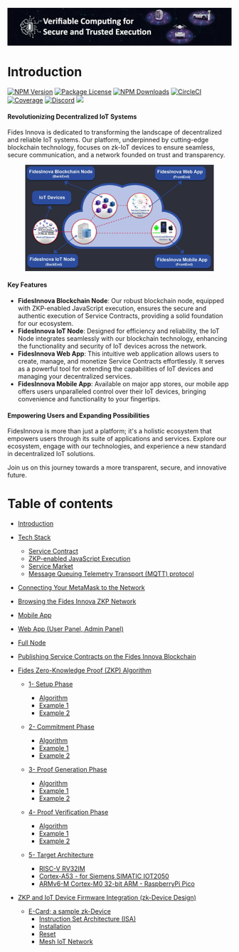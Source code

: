 <p align="center">
  <a href="https://fidesinnova.io/" target="blank"><img src="g-c-web-back.png" /></a>
</p>

# Introduction 

<a href="https://www.npmjs.com/~nestjscore" target="_blank"><img src="https://img.shields.io/npm/v/@nestjs/core.svg" alt="NPM Version" /></a>
<a href="https://www.npmjs.com/~nestjscore" target="_blank"><img src="https://img.shields.io/npm/l/@nestjs/core.svg" alt="Package License" /></a>
<a href="https://www.npmjs.com/~nestjscore" target="_blank"><img src="https://img.shields.io/npm/dm/@nestjs/common.svg" alt="NPM Downloads" /></a>
<a href="https://circleci.com/gh/nestjs/nest" target="_blank"><img src="https://img.shields.io/circleci/build/github/nestjs/nest/master" alt="CircleCI" /></a>
<a href="https://coveralls.io/github/nestjs/nest?branch=master" target="_blank"><img src="https://coveralls.io/repos/github/nestjs/nest/badge.svg?branch=master#9" alt="Coverage" /></a>
<a href="https://discord.com/invite/NQdM6JGwcs" target="_blank"><img src="https://img.shields.io/badge/discord-online-brightgreen.svg" alt="Discord"/></a>
<a href="https://twitter.com/Fidesinnova" target="_blank"><img src="https://img.shields.io/twitter/follow/nestframework.svg?style=social&label=Follow"></a>

#### Revolutionizing Decentralized IoT Systems
Fides Innova is dedicated to transforming the landscape of decentralized and reliable IoT systems. Our platform, underpinned by cutting-edge blockchain technology, focuses on zk-IoT devices to ensure seamless, secure communication, and a network founded on trust and transparency.
<figure><img src=".gitbook/assets/Intro.jpg" alt=""><figcaption></figcaption></figure>

#### Key Features

* **FidesInnova Blockchain Node**: Our robust blockchain node, equipped with ZKP-enabled JavaScript execution, ensures the secure and authentic execution of Service Contracts, providing a solid foundation for our ecosystem.
* **FidesInnova IoT Node**: Designed for efficiency and reliability, the IoT Node integrates seamlessly with our blockchain technology, enhancing the functionality and security of IoT devices across the network.
* **FidesInnova Web App**: This intuitive web application allows users to create, manage, and monetize Service Contracts effortlessly. It serves as a powerful tool for extending the capabilities of IoT devices and managing your decentralized services.
* **FidesInnova Mobile App**: Available on major app stores, our mobile app offers users unparalleled control over their IoT devices, bringing convenience and functionality to your fingertips.

#### Empowering Users and Expanding Possibilities

FidesInnova is more than just a platform; it's a holistic ecosystem that empowers users through its suite of applications and services. Explore our ecosystem, engage with our technologies, and experience a new standard in decentralized IoT solutions.

Join us on this journey towards a more transparent, secure, and innovative future.


# Table of contents

* [Introduction](README.md)
* [Tech Stack](tech-stack/README.md)
  * [Service Contract](tech-stack/service-contract.md)
  * [ZKP-enabled JavaScript Execution](tech-stack/zkp-enabled-javascript-execution.md)
  * [Service Market](tech-stack/service-market.md)
  * [Message Queuing Telemetry Transport (MQTT) protocol](tech-stack/message-queuing-telemetry-transport-mqtt-protocol.md)
* [Connecting Your MetaMask to the Network](connecting-your-metamask-to-the-network.md)
* [Browsing the Fides Innova ZKP Network](browsing-the-fides-innova-zkp-network.md)
* [Mobile App](mobile-app.md)
* [Web App (User Panel, Admin Panel)](web-app-user-panel-admin-panel.md)
* [Full Node](full-node.md)
* [Publishing Service Contracts on the Fides Innova Blockchain](publishing-service-contracts-on-the-fides-innova-blockchain.md)
* [Fides Zero-Knowledge Proof (ZKP) Algorithm](fides-zero-knowledge-proof-zkp-algorithm/README.md)

  * [1- Setup Phase](fides-zero-knowledge-proof-zkp-algorithm/1-setup-phase/README.md)
    * [Algorithm](fides-zero-knowledge-proof-zkp-algorithm/1-setup-phase/1-1-setup.md)
    * [Example 1](fides-zero-knowledge-proof-zkp-algorithm/1-setup-phase/1-2-example-1.md)
    * [Example 2](fides-zero-knowledge-proof-zkp-algorithm/1-setup-phase/1-3-example-2.md)

  * [2- Commitment Phase](fides-zero-knowledge-proof-zkp-algorithm/2-commitment-phase/README.md)
    * [Algorithm](fides-zero-knowledge-proof-zkp-algorithm/2-commitment-phase/2-1-commitment-generation-algorithm.md)
    * [Example 1](fides-zero-knowledge-proof-zkp-algorithm/2-commitment-phase/2-2-example-1.md)
    * [Example 2](fides-zero-knowledge-proof-zkp-algorithm/2-commitment-phase/2-3-example-2.md)

  * [3- Proof Generation Phase](fides-zero-knowledge-proof-zkp-algorithm/3-proof-generation-phase/README.md)
    * [Algorithm](fides-zero-knowledge-proof-zkp-algorithm/3-proof-generation-phase/3-1-proof-generation-algorithm.md)
    * [Example 1](fides-zero-knowledge-proof-zkp-algorithm/3-proof-generation-phase/3-2-example-2.md)
    * [Example 2](fides-zero-knowledge-proof-zkp-algorithm/3-proof-generation-phase/3-3-example-2.md)

  * [4- Proof Verification Phase](fides-zero-knowledge-proof-zkp-algorithm/4-proof-verification-phase/README.md)
    * [Algorithm](fides-zero-knowledge-proof-zkp-algorithm/4-proof-verification-phase/4-1-proof-verification-algorithm.md)
    * [Example 1](fides-zero-knowledge-proof-zkp-algorithm/4-proof-verification-phase/4-2-example-1.md)
    * [Example 2](fides-zero-knowledge-proof-zkp-algorithm/4-proof-verification-phase/4-3-example-2.md)

  * [5- Target Architecture](fides-zero-knowledge-proof-zkp-algorithm/5-target-architecture/README.md)
    * [RISC-V RV32IM](fides-zero-knowledge-proof-zkp-algorithm/5-target-architecture/target-architecture-risc-v-rv32im.md)
    * [Cortex-A53 - for Siemens SIMATIC IOT2050](fides-zero-knowledge-proof-zkp-algorithm/5-target-architecture/target-architecture-cortex-a53-for-siemens-simatic-iot2050.md)
    * [ARMv6-M Cortex-M0 32-bit ARM - RaspberryPi Pico](fides-zero-knowledge-proof-zkp-algorithm/5-target-architecture/target-architecture-armv6-m-cortex-m0-32-bit-arm-raspberrypi-pico.md)

* [ZKP and IoT Device Firmware Integration (zk-Device Design)](zkp-and-iot-device-firmware-integration-zk-device-design/README.md)
  * [E-Card; a sample zk-Device](zkp-and-iot-device-firmware-integration-zk-device-design/e-card-a-sample-zk-device/README.md)
    * [Instruction Set Architecture (ISA)](zkp-and-iot-device-firmware-integration-zk-device-design/e-card-a-sample-zk-device/instruction-set-architecture-isa.md)
    * [Installation](zkp-and-iot-device-firmware-integration-zk-device-design/e-card-a-sample-zk-device/installation.md)
    * [Reset](zkp-and-iot-device-firmware-integration-zk-device-design/e-card-a-sample-zk-device/reset.md)
    * [Mesh IoT Network](zkp-and-iot-device-firmware-integration-zk-device-design/e-card-a-sample-zk-device/mesh-iot-network.md)

